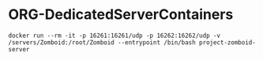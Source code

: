 # ORG-DedicatedServerContainers

```
docker run --rm -it -p 16261:16261/udp -p 16262:16262/udp -v /servers/Zomboid:/root/Zomboid --entrypoint /bin/bash project-zomboid-server
```